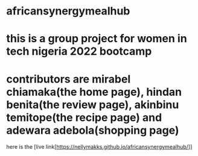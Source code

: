 # africansynergymealhub
# this is a group project for women in tech nigeria 2022 bootcamp
# contributors are mirabel chiamaka(the home page), hindan benita(the review page), akinbinu temitope(the recipe page) and adewara adebola(shopping page)
here is the  [live link[https://nellymakks.github.io/africansynergymealhub/]]
